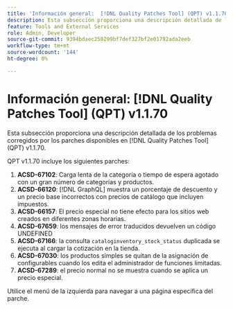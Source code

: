 ```yaml
---
title: 'Información general:  [!DNL Quality Patches Tool] (QPT) v1.1.70'
description: Esta subsección proporciona una descripción detallada de los problemas corregidos por los parches disponibles en  [!DNL Quality Patches Tool] (QPT) v1.1.70.
feature: Tools and External Services
role: Admin, Developer
source-git-commit: 9394bdaec258299bf7def327bf2e01792ada2eeb
workflow-type: tm+mt
source-wordcount: '144'
ht-degree: 0%

---
```


# Información general: [!DNL Quality Patches Tool] (QPT) v1.1.70

Esta subsección proporciona una descripción detallada de los problemas corregidos por los parches disponibles en [!DNL Quality Patches Tool] (QPT) v1.1.70.

QPT v1.1.70 incluye los siguientes parches:
1. **ACSD-67102**: Carga lenta de la categoría o tiempo de espera agotado con un gran número de categorías y productos.
1. **ACSD-66120**: [!DNL GraphQL] muestra un porcentaje de descuento y un precio base incorrectos con precios de catálogo que incluyen impuestos.
1. **ACSD-66157**: El precio especial no tiene efecto para los sitios web creados en diferentes zonas horarias.
1. **ACSD-67659**: los mensajes de error traducidos devuelven un código UNDEFINED
1. **ACSD-67166**: la consulta `cataloginventory_stock_status` duplicada se ejecuta al cargar la cotización en la tienda.
1. **ACSD-67030**: los productos simples se quitan de la asignación de configurables cuando los edita el administrador de funciones limitadas.
1. **ACSD-67289**: el precio normal no se muestra cuando se aplica un precio especial.

Utilice el menú de la izquierda para navegar a una página específica del parche.
